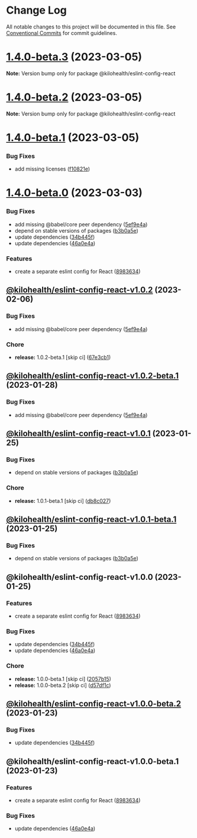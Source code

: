 # Change Log

All notable changes to this project will be documented in this file.
See [Conventional Commits](https://conventionalcommits.org) for commit guidelines.

# [1.4.0-beta.3](https://github.com/kilohealth/eslint-config/compare/v1.4.0-beta.2...v1.4.0-beta.3) (2023-03-05)

**Note:** Version bump only for package @kilohealth/eslint-config-react

# [1.4.0-beta.2](https://github.com/kilohealth/eslint-config/compare/v1.4.0-beta.1...v1.4.0-beta.2) (2023-03-05)

**Note:** Version bump only for package @kilohealth/eslint-config-react

# [1.4.0-beta.1](https://github.com/kilohealth/eslint-config/compare/v1.4.0-beta.0...v1.4.0-beta.1) (2023-03-05)

### Bug Fixes

- add missing licenses ([f10821e](https://github.com/kilohealth/eslint-config/commit/f10821e57be5f959b2f755b8f1c1180798680e07))

# [1.4.0-beta.0](https://github.com/kilohealth/eslint-config/compare/v1.0.0...v1.4.0-beta.0) (2023-03-03)

### Bug Fixes

- add missing @babel/core peer dependency ([5ef9e4a](https://github.com/kilohealth/eslint-config/commit/5ef9e4abf7b68882a3deddbec98f3e908d0813f1))
- depend on stable versions of packages ([b3b0a5e](https://github.com/kilohealth/eslint-config/commit/b3b0a5ef732ca06769660ff92cefcea57d15040a))
- update dependencies ([34b445f](https://github.com/kilohealth/eslint-config/commit/34b445f8f970592d9ca0b5e4c14fab0465792e58))
- update dependencies ([46a0e4a](https://github.com/kilohealth/eslint-config/commit/46a0e4ae85d1bf1ca9e3f202ea3684c79993817c))

### Features

- create a separate eslint config for React ([8983634](https://github.com/kilohealth/eslint-config/commit/898363433d8900611d0fda87c8a5212d7cb7f2a4))

## [@kilohealth/eslint-config-react-v1.0.2](https://github.com/kilohealth/eslint-config/compare/@kilohealth/eslint-config-react-v1.0.1...@kilohealth/eslint-config-react-v1.0.2) (2023-02-06)

### Bug Fixes

- add missing @babel/core peer dependency ([5ef9e4a](https://github.com/kilohealth/eslint-config/commit/5ef9e4abf7b68882a3deddbec98f3e908d0813f1))

### Chore

- **release:** 1.0.2-beta.1 [skip ci] ([67e3cb1](https://github.com/kilohealth/eslint-config/commit/67e3cb19ece8f74517016cc57f779dc6b1d2551c))

## [@kilohealth/eslint-config-react-v1.0.2-beta.1](https://github.com/kilohealth/eslint-config/compare/@kilohealth/eslint-config-react-v1.0.1...@kilohealth/eslint-config-react-v1.0.2-beta.1) (2023-01-28)

### Bug Fixes

- add missing @babel/core peer dependency ([5ef9e4a](https://github.com/kilohealth/eslint-config/commit/5ef9e4abf7b68882a3deddbec98f3e908d0813f1))

## [@kilohealth/eslint-config-react-v1.0.1](https://github.com/kilohealth/eslint-config/compare/@kilohealth/eslint-config-react-v1.0.0...@kilohealth/eslint-config-react-v1.0.1) (2023-01-25)

### Bug Fixes

- depend on stable versions of packages ([b3b0a5e](https://github.com/kilohealth/eslint-config/commit/b3b0a5ef732ca06769660ff92cefcea57d15040a))

### Chore

- **release:** 1.0.1-beta.1 [skip ci] ([db8c027](https://github.com/kilohealth/eslint-config/commit/db8c02722c06b8cb59a5dd1e9dcf97a1c476eccf))

## [@kilohealth/eslint-config-react-v1.0.1-beta.1](https://github.com/kilohealth/eslint-config/compare/@kilohealth/eslint-config-react-v1.0.0...@kilohealth/eslint-config-react-v1.0.1-beta.1) (2023-01-25)

### Bug Fixes

- depend on stable versions of packages ([b3b0a5e](https://github.com/kilohealth/eslint-config/commit/b3b0a5ef732ca06769660ff92cefcea57d15040a))

## @kilohealth/eslint-config-react-v1.0.0 (2023-01-25)

### Features

- create a separate eslint config for React ([8983634](https://github.com/kilohealth/eslint-config/commit/898363433d8900611d0fda87c8a5212d7cb7f2a4))

### Bug Fixes

- update dependencies ([34b445f](https://github.com/kilohealth/eslint-config/commit/34b445f8f970592d9ca0b5e4c14fab0465792e58))
- update dependencies ([46a0e4a](https://github.com/kilohealth/eslint-config/commit/46a0e4ae85d1bf1ca9e3f202ea3684c79993817c))

### Chore

- **release:** 1.0.0-beta.1 [skip ci] ([2057b15](https://github.com/kilohealth/eslint-config/commit/2057b151b609ab6215e51d1afe8c62a0eec8aa64))
- **release:** 1.0.0-beta.2 [skip ci] ([d57df1c](https://github.com/kilohealth/eslint-config/commit/d57df1cfb99baca87292461fe4e7b3edae2c6f04))

## [@kilohealth/eslint-config-react-v1.0.0-beta.2](https://github.com/kilohealth/eslint-config/compare/@kilohealth/eslint-config-react-v1.0.0-beta.1...@kilohealth/eslint-config-react-v1.0.0-beta.2) (2023-01-23)

### Bug Fixes

- update dependencies ([34b445f](https://github.com/kilohealth/eslint-config/commit/34b445f8f970592d9ca0b5e4c14fab0465792e58))

## @kilohealth/eslint-config-react-v1.0.0-beta.1 (2023-01-23)

### Features

- create a separate eslint config for React ([8983634](https://github.com/kilohealth/eslint-config/commit/898363433d8900611d0fda87c8a5212d7cb7f2a4))

### Bug Fixes

- update dependencies ([46a0e4a](https://github.com/kilohealth/eslint-config/commit/46a0e4ae85d1bf1ca9e3f202ea3684c79993817c))
